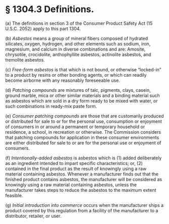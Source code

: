 # § 1304.3   Definitions.

(a) The definitions in section 3 of the Consumer Product Safety Act (15 U.S.C. 2052) apply to this part 1304.


(b) *Asbestos* means a group of mineral fibers composed of hydrated silicates, oxygen, hydrogen, and other elements such as sodium, iron, magnesium, and calcium in diverse combinations and are: Amosite, chrysotile, crocidolite, anthophyllite asbestos, actinolite asbestos, and tremolite asbestos.


(c) *Free-form asbestos* is that which is not bound, or otherwise “locked-in” to a product by resins or other bonding agents, or which can readily become airborne with any reasonably foreseeable use.


(d) *Patching compounds* are mixtures of talc, pigments, clays, casein, ground marble, mica or other similar materials and a binding material such as asbestos which are sold in a dry form ready to be mixed with water, or such combinations in ready-mix paste form.


(e) *Consumer patching compounds* are those that are customarily produced or distributed for sale to or for the personal use, consumption or enjoyment of consumers in or around a permanent or temporary household or residence, a school, in recreation or otherwise. The Commission considers that patching compounds for application in these consumer environments are either distributed for sale to or are for the personal use or enjoyment of consumers.


(f) *Intentionally-added asbestos* is asbestos which is (1) added deliberately as an ingredient intended to impart specific characteristics; or, (2) contained in the final product as the result of knowingly using a raw material containing asbestos. Whenever a manufacturer finds out that the finished product contains asbestos, the manufacturer will be considered as knowingly using a raw material containing asbestos, unless the manufacturer takes steps to reduce the asbestos to the maximum extent feasible.


(g) *Initial introduction into commerce* occurs when the manufacturer ships a product covered by this regulation from a facility of the manufacturer to a distributor, retailer, or user.




